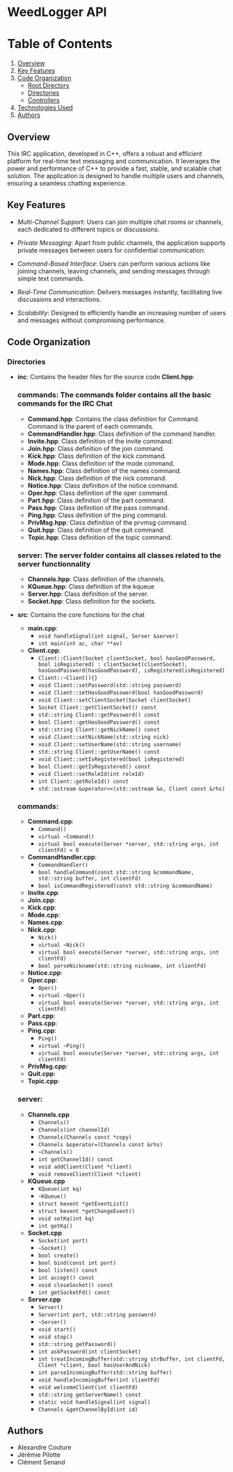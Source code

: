 # WeedLogger API

# Table of Contents

1. [Overview](#overview)
2. [Key Features](#key-features)
3. [Code Organization](#code-organization)
    - [Root Directory](#root-directory)
    - [Directories](#directories)
    - [Controllers](#controllers)
4. [Technologies Used](#technologies-used)
5. [Authors](#authors)

## Overview

This IRC application, developed in C++, offers a robust and efficient platform for real-time text messaging and communication. It leverages the power and performance of C++ to provide a fast, stable, and scalable chat solution. The application is designed to handle multiple users and channels, ensuring a seamless chatting experience.

## Key Features

- *Multi-Channel Support*: Users can join multiple chat rooms or channels, each dedicated to different topics or discussions.

- *Private Messaging*: Apart from public channels, the application supports private messages between users for confidential communication.

- *Command-Based Interface*: Users can perform various actions like joining channels, leaving channels, and sending messages through simple text commands.

- *Real-Time Communication*: Delivers messages instantly, facilitating live discussions and interactions.

- *Scalability*: Designed to efficiently handle an increasing number of users and messages without compromising performance.

## Code Organization

### Directories

- **inc**: Contains the header files for the source code
    **Client.hpp**:
    ### **commands**: The commands folder contains all the basic commands for the IRC Chat
     - **Command.hpp**: Contains the class definition for Command. Command is the parent of each commands.
     - **CommandHandler.hpp**: Class definition of the command handler.
     - **Invite.hpp**: Class definition of the invite command.
     - **Join.hpp**: Class definition of the join command.
     - **Kick.hpp**: Class definition of the kick command.
     - **Mode.hpp**: Class definition of the mode command.
     - **Names.hpp**: Class definition of the names command.
     - **Nick.hpp**: Class definition of the nick command.
     - **Notice.hpp**: Class definition of the notice command.
     - **Oper.hpp**: Class definition of the oper command.
     - **Part.hpp**: Class definition of the part command.
     - **Pass.hpp**: Class definition of the pass command.
     - **Ping.hpp**: Class definition of the ping command.
     - **PrivMsg.hpp**: Class definition of the prvmsg command.
     - **Quit.hpp**: Class definition of the quit command.
     - **Topic.hpp**: Class definition of the topic command.

    ### **server**: The server folder contains all classes related to the server functionnality
    - **Channels.hpp**: Class definition of the channels.
    - **KQueue.hpp**: Class definition of the kqueue
    - **Server.hpp**: Class definition of the server.
    - **Socket.hpp**: Class definition for the sockets.


- **src**: Contains the core functions for the chat
    - **main.cpp**:
        - ```void handleSignal(int signal, Server &server)```
        - ```int main(int ac, char **av)```
    - **Client.cpp**:
        - ```Client::Client(Socket clientSocket, bool hasGoodPassword, bool isRegistered) : clientSocket(clientSocket), hasGoodPassword(hasGoodPassword), isRegistered(isRegistered)```
        - ```Client::~Client(){}```
        - ```void Client::setPassword(std::string password)```
        - ```void Client::setHasGoodPassword(bool hasGoodPassword)```
        - ```void Client::setClientSocket(Socket clientSocket)```
        - ```Socket Client::getClientSocket() const```
        - ```std::string Client::getPassword() const```
        - ```bool Client::getHasGoodPassword() const```
        - ```std::string Client::getNickName() const```
        - ```void Client::setNickName(std::string nick)```
        - ```void Client::setUserName(std::string username)```
        - ```std::string Client::getUserName() const```
        - ```void Client::setIsRegistered(bool isRegistered)```
        - ```bool Client::getIsRegistered() const```
        - ```void Client::setRoleId(int roleId)```
        - ```int Client::getRoleId() const```
        - ```std::ostream &operator<<(std::ostream &o, Client const &rhs)```

    ### **commands**:
     - **Command.cpp**:
        - ```Command()```
        - ```virtual ~Command()```
        - ```virtual bool execute(Server *server, std::string args, int clientFd) = 0```
     - **CommandHandler.cpp**:
        - ```CommandHandler()```
        - ```bool handleCommand(const std::string &commandName, std::string buffer, int clientFd)```
        - ```bool isCommandRegistered(const std::string &commandName)```
     - **Invite.cpp**:
     - **Join.cpp**:
     - **Kick.cpp**:
     - **Mode.cpp**:
     - **Names.cpp**:
     - **Nick.cpp**:
        - ```Nick()```
        - ```virtual ~Nick()```
        - ```virtual bool execute(Server *server, std::string args, int clientFd)```
        - ```bool parseNickname(std::string nickname, int clientFd)```
     - **Notice.cpp**:
     - **Oper.cpp**:
        - ```Oper()```
        - ```virtual ~Oper()```
        - ```virtual bool execute(Server *server, std::string args, int clientFd)```
     - **Part.cpp**:
     - **Pass.cpp**:
     - **Ping.cpp**:
        - ```Ping()```
        - ```virtual ~Ping()```
        - ```virtual bool execute(Server *server, std::string args, int clientFd)```
     - **PrivMsg.cpp**:
     - **Quit.cpp**:
     - **Topic.cpp**:
    ### **server**:
    - **Channels.cpp**
        - ```Channels()```
        - ```Channels(int channelId) ```
        - ```Channels(Channels const *copy) ```
        - ```Channels &operator=(Channels const &rhs)```
        - ```~Channels()```
        - ```int getChannelId() const```
        - ```void addClient(Client *client)```
        - ```void removeClient(Client *client)```
    - **KQueue.cpp**
        - ```KQueue(int kq)```
        - ```~KQueue()```
        - ```struct kevent *getEventList()```
        - ```struct kevent *getChangeEvent()```
        - ```void setKq(int kq)```
        - ```int getKq()```
    - **Socket.cpp**
        - ```Socket(int port)```
        - ```~Socket()```
        - ```bool create()```
        - ```bool bind(const int port)```
        - ```bool listen() const```
        - ```int accept() const```
        - ```void closeSocket() const```
        - ```int getSocketFd() const```
    - **Server.cpp**
        - ```Server()```
        - ```Server(int port, std::string password)```
        - ```~Server()```
        - ```void start()```
        - ```void stop()```
        - ```std::string getPassword()```
        - ```int askPassword(int clientSocket)```
        - ```int treatIncomingBuffer(std::string strBuffer, int clientFd, Client *client, bool hasUserAndNick)```
        - ```int parseIncomingBuffer(std::string buffer)```
        - ```void handleIncomingBuffer(int clientFd)```
        - ```void welcomeClient(int clientFd)```
        - ```std::string getServerName() const```
        - ```static void handleSignal(int signal)```
        - ```Channels &getChannelById(int id)```
       


## Authors

- Alexandre Couture
- Jérémie Pilotte
- Clément Senand

